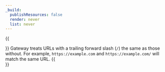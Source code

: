```yaml
---
_build:
  publishResources: false
  render: never
  list: never
---
```


{{<Aside type="warning">}}
Gateway treats URLs with a trailing forward slash (`/`) the same as those without. For example, `https://example.com` and `https://example.com/` will match the same URL.
{{</Aside>}}

